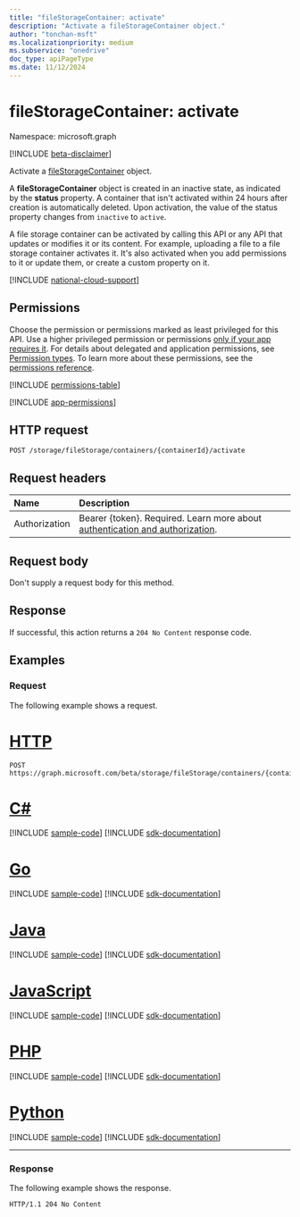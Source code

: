 ```yaml
---
title: "fileStorageContainer: activate"
description: "Activate a fileStorageContainer object."
author: "tonchan-msft"
ms.localizationpriority: medium
ms.subservice: "onedrive"
doc_type: apiPageType
ms.date: 11/12/2024
---
```


# fileStorageContainer: activate  

Namespace: microsoft.graph

[!INCLUDE [beta-disclaimer](../../includes/beta-disclaimer.md)]

Activate a [fileStorageContainer](../resources/filestoragecontainer.md) object.

A **fileStorageContainer** object is created in an inactive state, as indicated by the **status** property. A container that isn't activated within 24 hours after creation is automatically deleted. Upon activation, the value of the status property changes from `inactive` to `active`.

A file storage container can be activated by calling this API or any API that updates or modifies it or its content. For example, uploading a file to a file storage container activates it. It's also activated when you add permissions to it or update them, or create a custom property on it.

[!INCLUDE [national-cloud-support](../../includes/all-clouds.md)]

## Permissions

Choose the permission or permissions marked as least privileged for this API. Use a higher privileged permission or permissions [only if your app requires it](/graph/permissions-overview#best-practices-for-using-microsoft-graph-permissions). For details about delegated and application permissions, see [Permission types](/graph/permissions-overview#permission-types). To learn more about these permissions, see the [permissions reference](/graph/permissions-reference).

<!-- { "blockType": "permissions", "name": "filestoragecontainer_activate" } -->
[!INCLUDE [permissions-table](../includes/permissions/filestoragecontainer-activate-permissions.md)]

[!INCLUDE [app-permissions](../includes/sharepoint-embedded-app-permissions.md)]

## HTTP request

<!-- {
  "blockType": "ignored"
}
-->
```http
POST /storage/fileStorage/containers/{containerId}/activate
```

## Request headers

|Name|Description|
|:---|:---|
|Authorization|Bearer {token}. Required. Learn more about [authentication and authorization](/graph/auth/auth-concepts).|

## Request body

Don't supply a request body for this method.

## Response

If successful, this action returns a `204 No Content` response code.

## Examples

### Request

The following example shows a request.

# [HTTP](#tab/http)
<!-- {
  "blockType": "request",
  "name": "activate_filestoragecontainer"
}
-->
```http
POST https://graph.microsoft.com/beta/storage/fileStorage/containers/{containerId}/activate
```

# [C#](#tab/csharp)
[!INCLUDE [sample-code](../includes/snippets/csharp/activate-filestoragecontainer-csharp-snippets.md)]
[!INCLUDE [sdk-documentation](../includes/snippets/snippets-sdk-documentation-link.md)]

# [Go](#tab/go)
[!INCLUDE [sample-code](../includes/snippets/go/activate-filestoragecontainer-go-snippets.md)]
[!INCLUDE [sdk-documentation](../includes/snippets/snippets-sdk-documentation-link.md)]

# [Java](#tab/java)
[!INCLUDE [sample-code](../includes/snippets/java/activate-filestoragecontainer-java-snippets.md)]
[!INCLUDE [sdk-documentation](../includes/snippets/snippets-sdk-documentation-link.md)]

# [JavaScript](#tab/javascript)
[!INCLUDE [sample-code](../includes/snippets/javascript/activate-filestoragecontainer-javascript-snippets.md)]
[!INCLUDE [sdk-documentation](../includes/snippets/snippets-sdk-documentation-link.md)]

# [PHP](#tab/php)
[!INCLUDE [sample-code](../includes/snippets/php/activate-filestoragecontainer-php-snippets.md)]
[!INCLUDE [sdk-documentation](../includes/snippets/snippets-sdk-documentation-link.md)]

# [Python](#tab/python)
[!INCLUDE [sample-code](../includes/snippets/python/activate-filestoragecontainer-python-snippets.md)]
[!INCLUDE [sdk-documentation](../includes/snippets/snippets-sdk-documentation-link.md)]

---

### Response

The following example shows the response.

<!-- {
  "blockType": "response",
  "truncated": true
}
-->
```http
HTTP/1.1 204 No Content
```

